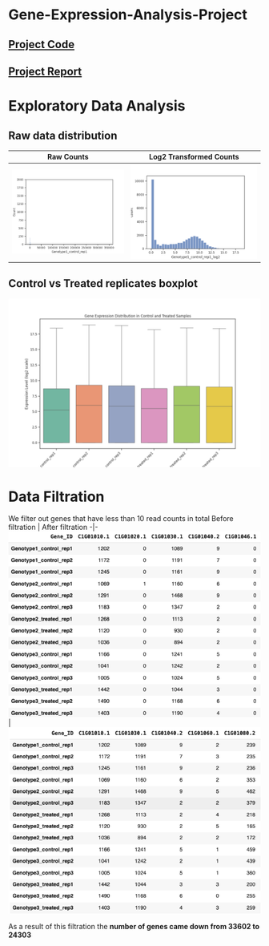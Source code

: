 # Gene-Expression-Analysis-Project
## [Project Code](https://colab.research.google.com/drive/1H5h8SE81VHLBebmaN5ZppS3MgYLbXnhS?usp=sharing)
## [Project Report](https://docs.google.com/document/d/1Z-6b-gMOwuYj3z23w6n1fa7wI4TbhQczHt4jumNr7ws/edit?usp=sharing)

# Exploratory Data Analysis
## Raw data distribution
Raw Counts |	Log2 Transformed Counts
-|-
![](images/raw_counts_histplot_2.png) | ![](images/log2_counts_histplot.png)
## Control vs Treated replicates boxplot
![](images/log2_counts_boxplot.png)

# Data Filtration
We filter out genes that have less than 10 read counts in total
Before filtration |	After filtration
-|-
![](images/counts_pre_10-filter_cut.png) | ![](images/counts_post_10-filter.png)

As a result of this filtration the **number of genes came down from 33602 to 24303**
